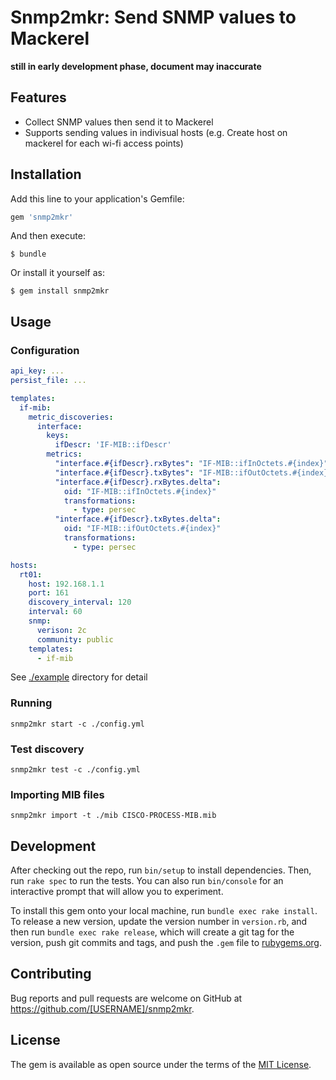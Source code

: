 # Snmp2mkr: Send SNMP values to Mackerel

__still in early development phase, document may inaccurate__

## Features

- Collect SNMP values then send it to Mackerel
- Supports sending values in indivisual hosts (e.g. Create host on mackerel for each wi-fi access points)

## Installation

Add this line to your application's Gemfile:

```ruby
gem 'snmp2mkr'
```

And then execute:

    $ bundle

Or install it yourself as:

    $ gem install snmp2mkr

## Usage

### Configuration

``` yaml
api_key: ...
persist_file: ...

templates:
  if-mib:
    metric_discoveries:
      interface:
        keys:
          ifDescr: 'IF-MIB::ifDescr'
        metrics:
          "interface.#{ifDescr}.rxBytes": "IF-MIB::ifInOctets.#{index}"
          "interface.#{ifDescr}.txBytes": "IF-MIB::ifOutOctets.#{index}"
          "interface.#{ifDescr}.rxBytes.delta":
            oid: "IF-MIB::ifInOctets.#{index}"
            transformations:
              - type: persec
          "interface.#{ifDescr}.txBytes.delta":
            oid: "IF-MIB::ifOutOctets.#{index}"
            transformations:
              - type: persec

hosts:
  rt01:
    host: 192.168.1.1
    port: 161
    discovery_interval: 120
    interval: 60
    snmp:
      verison: 2c
      community: public
    templates:
      - if-mib
```

See [./example](./example) directory for detail

### Running

```
snmp2mkr start -c ./config.yml
```

### Test discovery

```
snmp2mkr test -c ./config.yml
```

### Importing MIB files

```
snmp2mkr import -t ./mib CISCO-PROCESS-MIB.mib
```

## Development

After checking out the repo, run `bin/setup` to install dependencies. Then, run `rake spec` to run the tests. You can also run `bin/console` for an interactive prompt that will allow you to experiment.

To install this gem onto your local machine, run `bundle exec rake install`. To release a new version, update the version number in `version.rb`, and then run `bundle exec rake release`, which will create a git tag for the version, push git commits and tags, and push the `.gem` file to [rubygems.org](https://rubygems.org).

## Contributing

Bug reports and pull requests are welcome on GitHub at https://github.com/[USERNAME]/snmp2mkr.


## License

The gem is available as open source under the terms of the [MIT License](http://opensource.org/licenses/MIT).


